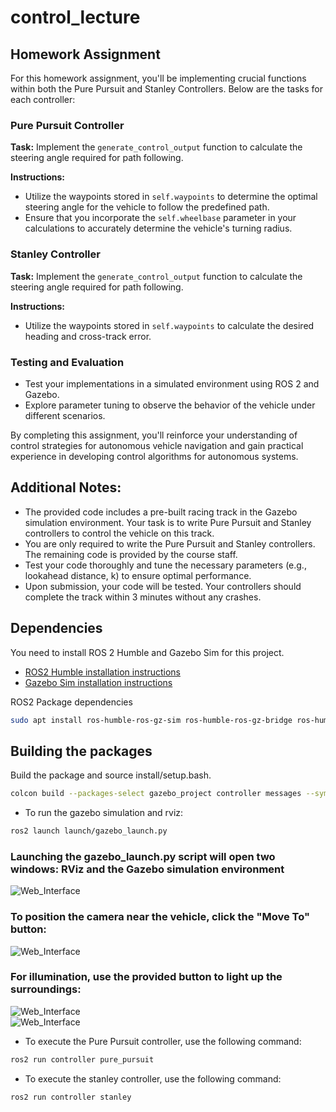 # control_lecture

## Homework Assignment

For this homework assignment, you'll be implementing crucial functions within both the Pure Pursuit and Stanley Controllers. Below are the tasks for each controller:

### Pure Pursuit Controller

**Task:** Implement the `generate_control_output` function to calculate the steering angle required for path following.

**Instructions:**
- Utilize the waypoints stored in `self.waypoints` to determine the optimal steering angle for the vehicle to follow the predefined path.
- Ensure that you incorporate the `self.wheelbase` parameter in your calculations to accurately determine the vehicle's turning radius.

### Stanley Controller

**Task:** Implement the `generate_control_output` function to calculate the steering angle required for path following.

**Instructions:**
- Utilize the waypoints stored in `self.waypoints` to calculate the desired heading and cross-track error.

### Testing and Evaluation

- Test your implementations in a simulated environment using ROS 2 and Gazebo.
- Explore parameter tuning to observe the behavior of the vehicle under different scenarios.

By completing this assignment, you'll reinforce your understanding of control strategies for autonomous vehicle navigation and gain practical experience in developing control algorithms for autonomous systems.

## Additional Notes:

- The provided code includes a pre-built racing track in the Gazebo simulation environment. Your task is to write Pure Pursuit and Stanley controllers to control the vehicle on this track.
- You are only required to write the Pure Pursuit and Stanley controllers. The remaining code is provided by the course staff.
- Test your code thoroughly and tune the necessary parameters (e.g., lookahead distance, k) to ensure optimal performance.
- Upon submission, your code will be tested. Your controllers should complete the track within 3 minutes without any crashes.

## Dependencies

You need to install ROS 2 Humble and Gazebo Sim for this project.

- [ROS2 Humble installation instructions](https://docs.ros.org/en/humble/Installation/Ubuntu-Install-Debians.html)
- [Gazebo Sim installation instructions](https://gazebosim.org/docs/fortress/install_ubuntu)

ROS2 Package dependencies
```bash
sudo apt install ros-humble-ros-gz-sim ros-humble-ros-gz-bridge ros-humble-xacro ros-humble-joint-state-publisher* ros-humble-rqt*
```

## Building the packages

Build the package and source install/setup.bash.
```bash
colcon build --packages-select gazebo_project controller messages --symlink-install && source install/setup.bash
```

- To run the gazebo simulation and rviz:
```bash
ros2 launch launch/gazebo_launch.py

```
### Launching the gazebo_launch.py script will open two windows: RViz and the Gazebo simulation environment
<img src="https://github.com/Mekala02/cuny_control_project/blob/master/docs/a.jpeg" title="Web_Interface" alt="Web_Interface"/>&nbsp;
### To position the camera near the vehicle, click the "Move To" button:
<img src="https://github.com/Mekala02/cuny_control_project/blob/master/docs/b.jpeg" title="Web_Interface" alt="Web_Interface"/>&nbsp;
### For illumination, use the provided button to light up the surroundings:
<img src="https://github.com/Mekala02/cuny_control_project/blob/master/docs/c.jpeg" title="Web_Interface" alt="Web_Interface"/>&nbsp;
<br/>
<img src="https://github.com/Mekala02/cuny_control_project/blob/master/docs/d.jpeg" title="Web_Interface" alt="Web_Interface"/>&nbsp;


- To execute the Pure Pursuit controller, use the following command:
```bash
ros2 run controller pure_pursuit
```
- To execute the stanley controller, use the following command:
```bash
ros2 run controller stanley
```

